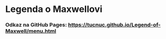 # Legenda o Maxwellovi
### Odkaz na GitHub Pages: https://tucnuc.github.io/Legend-of-Maxwell/menu.html